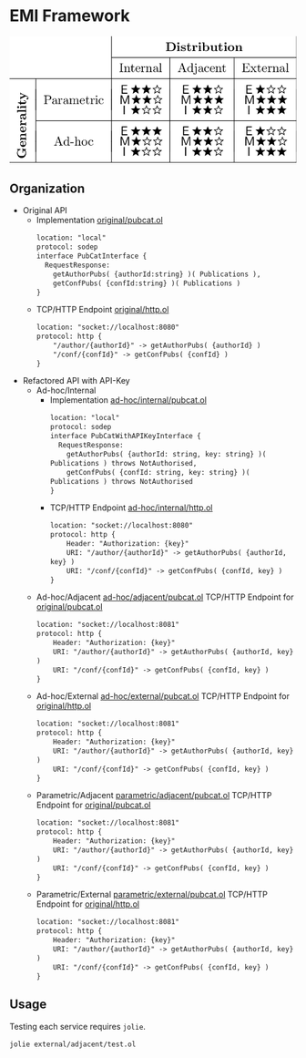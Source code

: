 # EMI Framework

![EMI](tex/emi-framework.png)

## Organization

- Original API
  - Implementation [original/pubcat.ol](original/pubcat.ol)
    ```jolie
    location: "local"
    protocol: sodep
    interface PubCatInterface {
      RequestResponse:
        getAuthorPubs( {authorId:string} )( Publications ),
        getConfPubs( {confId:string} )( Publications )
    }
    ```
  - TCP/HTTP Endpoint [original/http.ol](original/http.ol)
    ```jolie
    location: "socket://localhost:8080"
    protocol: http {
        "/author/{authorId}" -> getAuthorPubs( {authorId} )
        "/conf/{confId}" -> getConfPubs( {confId} )
    }
    ```
- Refactored API with API-Key
  - Ad-hoc/Internal
    - Implementation [ad-hoc/internal/pubcat.ol](ad-hoc/internal/pubcat.ol)
      ```jolie
      location: "local"
      protocol: sodep
      interface PubCatWithAPIKeyInterface {
        RequestResponse:
          getAuthorPubs( {authorId: string, key: string} )( Publications ) throws NotAuthorised,
          getConfPubs( {confId: string, key: string} )( Publications ) throws NotAuthorised
      }
      ```
    - TCP/HTTP Endpoint [ad-hoc/internal/http.ol](ad-hoc/internal/http.ol)
      ```jolie
      location: "socket://localhost:8080"
      protocol: http {
          Header: "Authorization: {key}"
          URI: "/author/{authorId}" -> getAuthorPubs( {authorId, key} )
          URI: "/conf/{confId}" -> getConfPubs( {confId, key} )
      }
      ```
  - Ad-hoc/Adjacent [ad-hoc/adjacent/pubcat.ol](ad-hoc/adjacent/pubcat.ol)
    TCP/HTTP Endpoint for [original/pubcat.ol](original/pubcat.ol)
    ```jolie
    location: "socket://localhost:8081"
    protocol: http {
        Header: "Authorization: {key}"
        URI: "/author/{authorId}" -> getAuthorPubs( {authorId, key} )
        URI: "/conf/{confId}" -> getConfPubs( {confId, key} )
    }
    ```
  - Ad-hoc/External [ad-hoc/external/pubcat.ol](ad-hoc/adjacent/pubcat.ol)
    TCP/HTTP Endpoint for [original/http.ol](original/http.ol)
    ```jolie
    location: "socket://localhost:8081"
    protocol: http {
        Header: "Authorization: {key}"
        URI: "/author/{authorId}" -> getAuthorPubs( {authorId, key} )
        URI: "/conf/{confId}" -> getConfPubs( {confId, key} )
    }
    ```
  - Parametric/Adjacent [parametric/adjacent/pubcat.ol](parametric/adjacent/pubcat.ol)
    TCP/HTTP Endpoint for [original/pubcat.ol](original/pubcat.ol)
    ```jolie
    location: "socket://localhost:8081"
    protocol: http {
        Header: "Authorization: {key}"
        URI: "/author/{authorId}" -> getAuthorPubs( {authorId, key} )
        URI: "/conf/{confId}" -> getConfPubs( {confId, key} )
    }
    ```
  - Parametric/External [parametric/external/pubcat.ol](external/adjacent/pubcat.ol)
    TCP/HTTP Endpoint for [original/http.ol](original/http.ol)
    ```jolie
    location: "socket://localhost:8081"
    protocol: http {
        Header: "Authorization: {key}"
        URI: "/author/{authorId}" -> getAuthorPubs( {authorId, key} )
        URI: "/conf/{confId}" -> getConfPubs( {confId, key} )
    }
    ```

## Usage

Testing each service requires `jolie`.
```bash
jolie external/adjacent/test.ol
```
